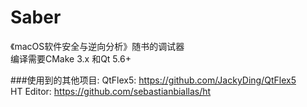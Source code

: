 # Saber  
《macOS软件安全与逆向分析》随书的调试器  
编译需要CMake 3.x 和Qt 5.6+

###使用到的其他项目:
QtFlex5: https://github.com/JackyDing/QtFlex5  
HT Editor: https://github.com/sebastianbiallas/ht
